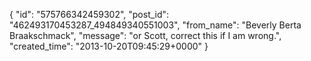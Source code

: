  {
   "id": "575766342459302",
   "post_id": "462493170453287_494849340551003",
   "from_name": "Beverly Berta Braakschmack",
   "message": "or Scott, correct this if I am wrong.",
   "created_time": "2013-10-20T09:45:29+0000"
 }

